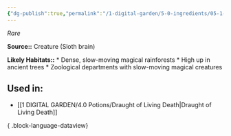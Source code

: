 ```yaml
---
{"dg-publish":true,"permalink":"/1-digital-garden/5-0-ingredients/05-1-creatures/sloth-brain/","tags":["ingredient","rare"]}
---
```


*Rare*

**Source::** Creature (Sloth brain)

**Likely Habitats::** * Dense, slow-moving magical rainforests * High up in ancient trees * Zoological departments with slow-moving magical creatures

## Used in:

- [[1 DIGITAL GARDEN/4.0 Potions/Draught of Living Death\|Draught of Living Death]]

{ .block-language-dataview}

